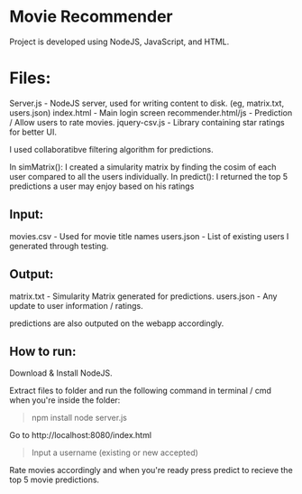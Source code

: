 # Movie Recommender

Project is developed using NodeJS, JavaScript, and HTML.

# Files:

Server.js - NodeJS server, used for writing content to disk. (eg, matrix.txt, users.json)
index.html - Main login screen
recommender.html/js - Prediction / Allow users to rate movies. 
jquery-csv.js - Library containing star ratings for better UI.

I used collaboratibve filtering algorithm for predictions.

In simMatrix(): I created a simularity matrix by finding the cosim of each user compared to all the users individually.
In predict(): I returned the top 5 predictions a user may enjoy based on his ratings


## Input:

movies.csv - Used for movie title names
users.json - List of existing users I generated through testing.

## Output: 

matrix.txt - Simularity Matrix generated for predictions.
users.json - Any update to user information / ratings.

predictions are also outputed on the webapp accordingly.

## How to run:
Download & Install NodeJS.

Extract files to folder and run the following command in terminal / cmd when you're inside the folder:
> npm install 
> node server.js

Go to http://localhost:8080/index.html 

> Input a username (existing or new accepted)

Rate movies accordingly and when you're ready press predict to recieve the top 5 movie predictions. 
